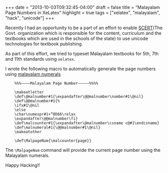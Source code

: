 +++
date = "2013-10-03T09:32:45-04:00"
draft = false
title = "Malayalam Page Numbers in XeLatex"
highlight = true
tags = ["xelatex", "malayalam", "hack", "unicode"]
+++

Recently I had an opportunity to be a part of an effort to enable [SCERT](http://www.scert.kerala.gov.in/)(The Govt. organization which is responsible for the content, curriculum and the textbooks which are used in the schools of the state) to use unicode technologies for textbook publishing. 

As part of this effort, we tried to typeset Malayalam textbooks for 5th, 7th and 11th standards using `xelatex`. 

I wrote the following macro to automatically generate the page numbers using [malayalam numerals](https://en.wikipedia.org/wiki/Malayalam_script#Other_symbols)

```
    %%%———–Malayalam Page Number—————%%%%

    \makeatletter
    \def\@malnumber#1{\expandafter\@@malnumber\number#1\@nil}
    \def\@@malnumber#1{%
    \ifx#1\@nil
    \else
    \char\numexpr#1+”0D66\relax
    \expandafter\@@malnumber\fi}
    \def\malcounter#1{\expandafter\@malnumber\csname c@#1\endcsname}
    \def\malnumeral#1{\@@malnumber#1\@nil}
    \makeatother

    \def\MalpageNum{\malcounter{page}}
```
The `\MalpageNum` command will provide the current page number using the Malayalam numerals.

Happy Hacking!!
